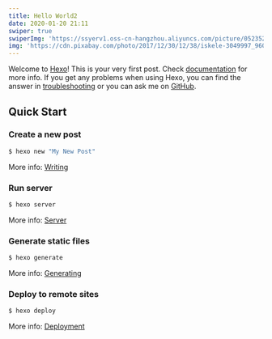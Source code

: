 ```yaml
---
title: Hello World2
date: 2020-01-20 21:11
swiper: true
swiperImg: 'https://ssyerv1.oss-cn-hangzhou.aliyuncs.com/picture/052352ec5be345dbac92d9e9cbb450af.jpg!sswm'
img: 'https://cdn.pixabay.com/photo/2017/12/30/12/38/iskele-3049997_960_720.jpg'
---
```

Welcome to [Hexo](https://hexo.io/)! This is your very first post. Check [documentation](https://hexo.io/docs/) for more info. If you get any problems when using Hexo, you can find the answer in [troubleshooting](https://hexo.io/docs/troubleshooting.html) or you can ask me on [GitHub](https://github.com/hexojs/hexo/issues).

## Quick Start

### Create a new post

``` bash
$ hexo new "My New Post"
```

More info: [Writing](https://hexo.io/docs/writing.html)

### Run server

``` bash
$ hexo server
```

More info: [Server](https://hexo.io/docs/server.html)

### Generate static files

``` bash
$ hexo generate
```

More info: [Generating](https://hexo.io/docs/generating.html)

### Deploy to remote sites

``` bash
$ hexo deploy
```

More info: [Deployment](https://hexo.io/docs/one-command-deployment.html)
